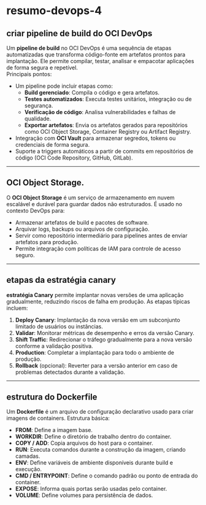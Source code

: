 # resumo-devops-4

## criar pipeline de build do OCI DevOps

Um **pipeline de build** no OCI DevOps é uma sequência de etapas automatizadas que transforma código-fonte em artefatos prontos para implantação. Ele permite compilar, testar, analisar e empacotar aplicações de forma segura e repetível.  
Principais pontos:

- Um pipeline pode incluir etapas como:
  - **Build gerenciado**: Compila o código e gera artefatos.
  - **Testes automatizados**: Executa testes unitários, integração ou de segurança.
  - **Verificação de código**: Analisa vulnerabilidades e falhas de qualidade.
  - **Exportar artefatos**: Envia os artefatos gerados para repositórios como OCI Object Storage, Container Registry ou Artifact Registry.
- Integração com **OCI Vault** para armazenar segredos, tokens ou credenciais de forma segura.
- Suporte a triggers automáticos a partir de commits em repositórios de código (OCI Code Repository, GitHub, GitLab).

---

## OCI Object Storage.

O **OCI Object Storage** é um serviço de armazenamento em nuvem escalável e durável para guardar dados não estruturados. É usado no contexto DevOps para:

- Armazenar artefatos de build e pacotes de software.
- Arquivar logs, backups ou arquivos de configuração.
- Servir como repositório intermediário para pipelines antes de enviar artefatos para produção.
- Permite integração com políticas de IAM para controle de acesso seguro.

---

## etapas da estratégia canary

 **estratégia Canary** permite implantar novas versões de uma aplicação gradualmente, reduzindo riscos de falha em produção. As etapas típicas incluem:

1. **Deploy Canary**: Implantação da nova versão em um subconjunto limitado de usuários ou instâncias.
2. **Validar**: Monitorar métricas de desempenho e erros da versão Canary.
3. **Shift Traffic**: Redirecionar o tráfego gradualmente para a nova versão conforme a validação positiva.
4. **Production**: Completar a implantação para todo o ambiente de produção.
5. **Rollback** (opcional): Reverter para a versão anterior em caso de problemas detectados durante a validação.

---

## estrutura do Dockerfile

Um **Dockerfile** é um arquivo de configuração declarativo usado para criar imagens de containers. Estrutura básica:

- **FROM**: Define a imagem base.
- **WORKDIR**: Define o diretório de trabalho dentro do container.
- **COPY / ADD**: Copia arquivos do host para o container.
- **RUN**: Executa comandos durante a construção da imagem, criando camadas.
- **ENV**: Define variáveis de ambiente disponíveis durante build e execução.
- **CMD / ENTRYPOINT**: Define o comando padrão ou ponto de entrada do container.
- **EXPOSE**: Informa quais portas serão usadas pelo container.
- **VOLUME**: Define volumes para persistência de dados.



